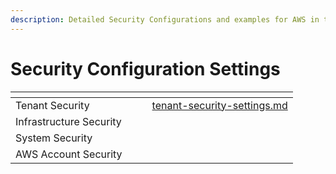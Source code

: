 ```yaml
---
description: Detailed Security Configurations and examples for AWS in the DuploCloud Portal
---
```


# Security Configuration Settings



<table data-view="cards"><thead><tr><th></th><th></th><th></th><th data-hidden data-card-target data-type="content-ref"></th></tr></thead><tbody><tr><td>Tenant Security </td><td></td><td></td><td><a href="tenant-security-settings.md">tenant-security-settings.md</a></td></tr><tr><td>Infrastructure Security</td><td></td><td></td><td></td></tr><tr><td>System Security</td><td></td><td></td><td></td></tr><tr><td>AWS Account Security</td><td></td><td></td><td></td></tr></tbody></table>
